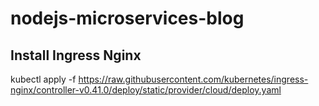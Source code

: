# nodejs-microservices-blog

## Install Ingress Nginx
kubectl apply -f https://raw.githubusercontent.com/kubernetes/ingress-nginx/controller-v0.41.0/deploy/static/provider/cloud/deploy.yaml